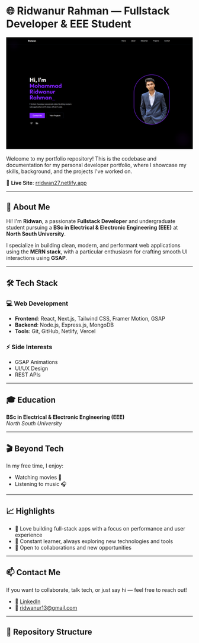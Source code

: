 # 🌐 Ridwanur Rahman — Fullstack Developer & EEE Student

<img src="/public/port.png" alt="Portfolio Screenshot" /> <!-- Optional: Replace or remove -->

Welcome to my portfolio repository! This is the codebase and documentation for my personal developer portfolio, where I showcase my skills, background, and the projects I've worked on.

🔗 **Live Site**: [rridwan27.netlify.app](https://rridwan27.netlify.app/)

---

## 🚀 About Me

Hi! I'm **Ridwan**, a passionate **Fullstack Developer** and undergraduate student pursuing a **BSc in Electrical & Electronic Engineering (EEE)** at **North South University**.

I specialize in building clean, modern, and performant web applications using the **MERN stack**, with a particular enthusiasm for crafting smooth UI interactions using **GSAP**.

---

## 🛠️ Tech Stack

### 💻 Web Development
- **Frontend**: React, Next.js, Tailwind CSS, Framer Motion, GSAP
- **Backend**: Node.js, Express.js, MongoDB
- **Tools**: Git, GitHub, Netlify, Vercel

### ⚡ Side Interests
- GSAP Animations
- UI/UX Design
- REST APIs

---

## 🎓 Education
**BSc in Electrical & Electronic Engineering (EEE)**  
*North South University*

---

## 🎬 Beyond Tech
In my free time, I enjoy:
- Watching movies 🎥  
- Listening to music 🎧  

---

## 📈 Highlights

- 🔧 Love building full-stack apps with a focus on performance and user experience
- 🧠 Constant learner, always exploring new technologies and tools
- 💬 Open to collaborations and new opportunities

---

## 📫 Contact Me

If you want to collaborate, talk tech, or just say hi — feel free to reach out!

- 💼 [LinkedIn](https://www.linkedin.com/in/your-profile) <!-- Replace with your actual link -->
- 📧 ridwanur13@gmail.com

---

## 📁 Repository Structure

